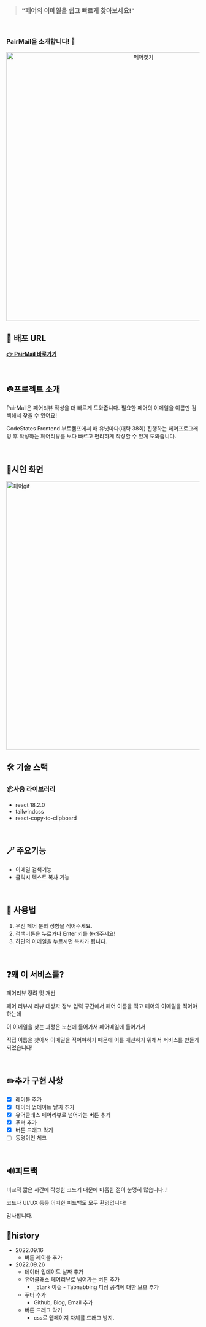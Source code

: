 <br>

> ### **"페어의 이메일을 쉽고 빠르게 찾아보세요!"**

<br>

### PairMail을 소개합니다! 🎉

<div align="center">   
<img width="700" alt="페어찾기" src="https://user-images.githubusercontent.com/70190106/192299456-1fb5d1a8-5d11-457f-9491-e94cd02b7bae.png">

</div>

## 📌 배포 URL

[**👉 PairMail 바로가기**](https://seunghw.github.io/pairmail/)

<br>

## ☘️프로젝트 소개

PairMail은 페어리뷰 작성을 더 빠르게 도와줍니다. 필요한 페어의 이메일을 이름만 검색해서 찾을 수 있어요!

CodeStates Frontend 부트캠프에서 매 유닛마다(대략 38회) 진행하는 페어프로그래밍 후 작성하는 페어리뷰를 보다 빠르고 편리하게 작성할 수 있게 도와줍니다.

<br>

## 🧩시연 화면

<img width="700" alt="페어gif" src="https://user-images.githubusercontent.com/70190106/192299128-d4f475b7-e51d-4b9f-845c-3f8607118440.gif">

<br>

## 🛠 기술 스택

### 📦사용 라이브러리

- react 18.2.0
- tailwindcss
- react-copy-to-clipboard

<br>

## 🪄 주요기능

- 이메일 검색기능
- 클릭시 텍스트 복사 기능

<br>

## 📖 사용법

1. 우선 페어 분의 성함을 적어주세요.
2. 검색버튼을 누르거나 Enter 키를 눌러주세요!
3. 하단의 이메일을 누르시면 복사가 됩니다.

<br>

## ❓왜 이 서비스를?

페어리뷰 장려 및 개선

페어 리뷰시 리뷰 대상자 정보 입력 구간에서 페어 이름을 적고 페어의 이메일을 적어야하는데

이 이메일을 찾는 과정은 노션에 들어가서 페어메일에 들어가서

직접 이름을 찾아서 이메일을 적어야하기 때문에 이를 개선하기 위해서 서비스를 만들게 되었습니다!

<br>

## ✏️추가 구현 사항

- [x] 레이블 추가
- [x] 데이터 업데이트 날짜 추가
- [x] 유어클래스 페어리뷰로 넘어가는 버튼 추가
- [x] 푸터 추가
- [x] 버튼 드래그 막기
- [ ] 동명이인 체크

<br>

## 🔊피드백

비교적 짧은 시간에 작성한 코드기 때문에 미흡한 점이 분명히 많습니다..!

코드나 UI/UX 등등 어떠한 피드백도 모두 환영입니다!

감사합니다.

## 📙history

- 2022.09.16
  - 버튼 레이블 추가
- 2022.09.26
  - 데이터 업데이트 날짜 추가
  - 유어클래스 페어리뷰로 넘어가는 버튼 추가
    - `_blank` 이슈 - Tabnabbing 피싱 공격에 대한 보호 추가
  - 푸터 추가
    - Github, Blog, Email 추가
  - 버튼 드래그 막기
    - css로 웹페이지 자체를 드래그 방지.
